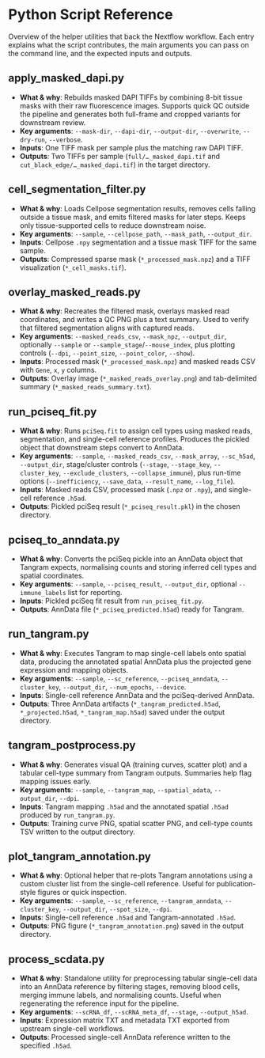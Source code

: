 # Python Script Reference

Overview of the helper utilities that back the Nextflow workflow. Each entry explains what the script contributes, the main arguments you can pass on the command line, and the expected inputs and outputs.

## apply_masked_dapi.py
- **What & why**: Rebuilds masked DAPI TIFFs by combining 8-bit tissue masks with their raw fluorescence images. Supports quick QC outside the pipeline and generates both full-frame and cropped variants for downstream review.
- **Key arguments**: `--mask-dir`, `--dapi-dir`, `--output-dir`, `--overwrite`, `--dry-run`, `--verbose`.
- **Inputs**: One TIFF mask per sample plus the matching raw DAPI TIFF.
- **Outputs**: Two TIFFs per sample (`full/…_masked_dapi.tif` and `cut_black_edge/…_masked_dapi.tif`) in the target directory.

## cell_segmentation_filter.py
- **What & why**: Loads Cellpose segmentation results, removes cells falling outside a tissue mask, and emits filtered masks for later steps. Keeps only tissue-supported cells to reduce downstream noise.
- **Key arguments**: `--sample`, `--cellpose_path`, `--mask_path`, `--output_dir`.
- **Inputs**: Cellpose `.npy` segmentation and a tissue mask TIFF for the same sample.
- **Outputs**: Compressed sparse mask (`*_processed_mask.npz`) and a TIFF visualization (`*_cell_masks.tif`).

## overlay_masked_reads.py
- **What & why**: Recreates the filtered mask, overlays masked read coordinates, and writes a QC PNG plus a text summary. Used to verify that filtered segmentation aligns with captured reads.
- **Key arguments**: `--masked_reads_csv`, `--mask_npz`, `--output_dir`, optionally `--sample` or `--sample_stage`/`--mouse_index`, plus plotting controls (`--dpi`, `--point_size`, `--point_color`, `--show`).
- **Inputs**: Processed mask (`*_processed_mask.npz`) and masked reads CSV with `Gene`, `x`, `y` columns.
- **Outputs**: Overlay image (`*_masked_reads_overlay.png`) and tab-delimited summary (`*_masked_reads_summary.txt`).

## run_pciseq_fit.py
- **What & why**: Runs `pciSeq.fit` to assign cell types using masked reads, segmentation, and single-cell reference profiles. Produces the pickled object that downstream steps convert to AnnData.
- **Key arguments**: `--sample`, `--masked_reads_csv`, `--mask_array`, `--sc_h5ad`, `--output_dir`, stage/cluster controls (`--stage`, `--stage_key`, `--cluster_key`, `--exclude_clusters`, `--collapse_immune`), plus run-time options (`--inefficiency`, `--save_data`, `--result_name`, `--log_file`).
- **Inputs**: Masked reads CSV, processed mask (`.npz` or `.npy`), and single-cell reference `.h5ad`.
- **Outputs**: Pickled pciSeq result (`*_pciseq_result.pkl`) in the chosen directory.

## pciseq_to_anndata.py
- **What & why**: Converts the pciSeq pickle into an AnnData object that Tangram expects, normalising counts and storing inferred cell types and spatial coordinates.
- **Key arguments**: `--sample`, `--pciseq_result`, `--output_dir`, optional `--immune_labels` list for reporting.
- **Inputs**: Pickled pciSeq fit result from `run_pciseq_fit.py`.
- **Outputs**: AnnData file (`*_pciseq_predicted.h5ad`) ready for Tangram.

## run_tangram.py
- **What & why**: Executes Tangram to map single-cell labels onto spatial data, producing the annotated spatial AnnData plus the projected gene expression and mapping objects.
- **Key arguments**: `--sample`, `--sc_reference`, `--pciseq_anndata`, `--cluster_key`, `--output_dir`, `--num_epochs`, `--device`.
- **Inputs**: Single-cell reference AnnData and the pciSeq-derived AnnData.
- **Outputs**: Three AnnData artifacts (`*_tangram_predicted.h5ad`, `*_projected.h5ad`, `*_tangram_map.h5ad`) saved under the output directory.

## tangram_postprocess.py
- **What & why**: Generates visual QA (training curves, scatter plot) and a tabular cell-type summary from Tangram outputs. Summaries help flag mapping issues early.
- **Key arguments**: `--sample`, `--tangram_map`, `--spatial_adata`, `--output_dir`, `--dpi`.
- **Inputs**: Tangram mapping `.h5ad` and the annotated spatial `.h5ad` produced by `run_tangram.py`.
- **Outputs**: Training curve PNG, spatial scatter PNG, and cell-type counts TSV written to the output directory.

## plot_tangram_annotation.py
- **What & why**: Optional helper that re-plots Tangram annotations using a custom cluster list from the single-cell reference. Useful for publication-style figures or quick inspection.
- **Key arguments**: `--sample`, `--sc_reference`, `--tangram_anndata`, `--cluster_key`, `--output_dir`, `--spot_size`, `--dpi`.
- **Inputs**: Single-cell reference `.h5ad` and Tangram-annotated `.h5ad`.
- **Outputs**: PNG figure (`*_tangram_annotation.png`) saved in the output directory.

## process_scdata.py
- **What & why**: Standalone utility for preprocessing tabular single-cell data into an AnnData reference by filtering stages, removing blood cells, merging immune labels, and normalising counts. Useful when regenerating the reference input for the pipeline.
- **Key arguments**: `--scRNA_df`, `--scRNA_meta_df`, `--stage`, `--output_h5ad`.
- **Inputs**: Expression matrix TXT and metadata TXT exported from upstream single-cell workflows.
- **Outputs**: Processed single-cell AnnData reference written to the specified `.h5ad`.

